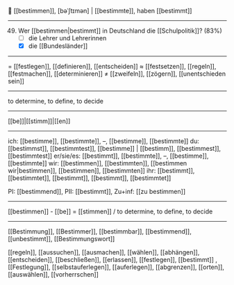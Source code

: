 🎯 [[bestimmen]], [bəˈʃtɪmən] | [[bestimmte]], haben [[bestimmt]]

---
49. Wer [[bestimmen|bestimmt]] in Deutschland die [[Schulpolitik]]? (83%)
	- [ ] die Lehrer und Lehrerinnen
	- [x] die [[Bundesländer]]
---
= [[festlegen]], [[definieren]], [[entscheiden]]
≈ [[festsetzen]], [[regeln]], [[festmachen]], [[determinieren]]
≠ [[zweifeln]], [[zögern]], [[unentschieden sein]]

---
to determine, to define, to decide

---
[[be]]|[[stimm]]|[[en]]

---
ich: [[bestimme]], [[bestimmte]], –, [[bestimme]], [[bestimmte]]
du: [[bestimmst]], [[bestimmtest]], [[bestimme]] | [[bestimm]], [[bestimmest]], [[bestimmtest]]
er/sie/es: [[bestimmt]], [[bestimmte]], –, [[bestimme]], [[bestimmte]]
wir: [[bestimmen]], [[bestimmten]], [[bestimmen wir|bestimmen]], [[bestimmen]], [[bestimmten]]
ihr: [[bestimmt]], [[bestimmtet]], [[bestimmt]], [[bestimmt]], [[bestimmtet]]

PI: [[bestimmend]], PII: [[bestimmt]], Zu+inf: [[zu bestimmen]]

---
[[bestimmen]] - [[be]] = [[stimmen]] / to determine, to define, to decide

---
[[Bestimmung]], [[Bestimmer]], [[bestimmbar]], [[bestimmend]], [[unbestimmt]], [[Bestimmungswort]]

[[regeln]], [[aussuchen]], [[ausmachen]], [[wählen]], [[abhängen]], [[entscheiden]], [[beschließen]], [[erlassen]], [[festlegen]], [[bestimmt]]
, [[Festlegung]], [[selbstauferlegen]], [[auferlegen]], [[abgrenzen]], [[orten]], [[auswählen]], [[vorherrschen]]